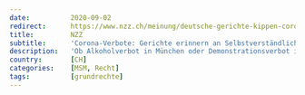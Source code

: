 ```yaml
---
date:          2020-09-02
redirect:      https://www.nzz.ch/meinung/deutsche-gerichte-kippen-corona-verbote-und-erinnern-damit-an-selbstverstaendliches-freiheit-ist-die-regel-nicht-die-ausnahme-ld.1574538
title:         NZZ
subtitle:      'Corona-Verbote: Gerichte erinnern an Selbstverständliches'
description:   'Ob Alkoholverbot in München oder Demonstrationsverbot in Berlin: Zahlreiche Corona-Massnahmen halten einer gerichtlichen Überprüfung nicht stand. Nach anfänglicher Zurückhaltung wird die Justiz zum Widersacher paternalistischer Politik – zum Glück.'
country:       [CH]
categories:    [MSM, Recht]
tags:          [grundrechte]
---
```

